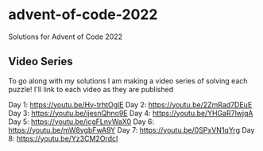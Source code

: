 # advent-of-code-2022

Solutions for Advent of Code 2022

## Video Series

To go along with my solutions I am making a video series of solving each puzzle!
I'll link to each video as they are published

Day 1: https://youtu.be/Hy-trhtOglE
Day 2: https://youtu.be/2ZmRad7DEuE
Day 3: https://youtu.be/ijesnQhno9E
Day 4: https://youtu.be/YHGaR7lwjqA
Day 5: https://youtu.be/icgFLnyWaX0
Day 6: https://youtu.be/mW8ygbFwA9Y
Day 7: https://youtu.be/0SPxVN1qYrg
Day 8: https://youtu.be/Yz3CM2OrdcI
